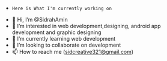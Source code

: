 -     Here is What I'm currently working on 
-  👋 Hi, I’m @SidrahAmin
- 👀 I’m interested in web development,designing, android app development and graphic designing
- 🌱 I’m currently learning web development
- 💞️ I’m looking to collaborate on development
- 📫 How to reach me (sidcreative321@gmail.com)

<!---
SidrahAmin/SidrahAmin is a ✨ special ✨ repository because its `README.md` (this file) appears on your GitHub profile.
You can click the Preview link to take a look at your changes.
--->
